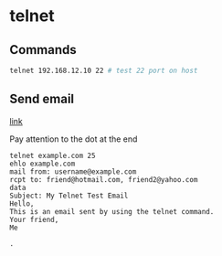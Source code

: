# telnet

## Commands

```bash
telnet 192.168.12.10 22 # test 22 port on host
```

## Send email

[link](https://mediatemple.net/community/products/dv/204404584/sending-or-viewing-emails-using-telnet)

<p class="callout info">Pay attention to the dot at the end</p>

```
telnet example.com 25
ehlo example.com
mail from: username@example.com
rcpt to: friend@hotmail.com, friend2@yahoo.com
data
Subject: My Telnet Test Email
Hello,
This is an email sent by using the telnet command.
Your friend,
Me

.

```